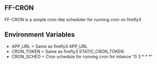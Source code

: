 ## FF-CRON

FF-CRON is a simple cron-like scheduler for running cron on firefly3

## Environment Variables

* APP_URL = Same as firefly3 APP_URL
* CRON_TOKEN = Same as firefly3 STATIC_CRON_TOKEN
* CRON_SCHED = Cron schedule for running cron for intance "0 3 * * *"